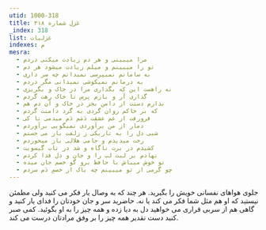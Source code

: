 ```yaml
---
utid: 1000-318
title: غزل شماره ۳۱۸
_index: 318
list: غزلیات
indexes: م
mesra:
  - مرا میبینی و هر دم زیادت میکنی دردم
  - تو را میبینم و میلم زیادت میشود هر دم
  - به سامانم نمیپرسی نمیدانم چه سر داری
  - به درمانم نمیکوشی نمیدانی مگر دردم
  - نه راهست این که بگذاری مرا در خاک و بگریزی
  - گذاری آر و بازم پرس تا خاک رهت گردم
  - ندارم دستت از دامن بجز در خاک و آن دم هم
  - که بر خاکم روان گردی به گرد دامنت گردم
  - فرورفت از غم عشقت دَمَم دَم میدمی تا کی
  - دمار از من برآوردی نمیگویی برآوردم
  - شبی دل را به تاریکی ز زلفت باز می جستم
  - رخت میدیدم و جامی هلالی باز میخوردم
  - کشیدم در برت ناگاه و شد در تاب گیسویت
  - نهادم بر لبت لب را و جان و دل فدا کردم
  - تو خوش میباش با حافظ برو گو خصم جان میده
  - چو گرمی از تو میبینم چه باک از خصمِ دَم سردم
---
```

جلوی هواهای نفسانی خویش را بگیرید. هر چند که به وصال یار فکر می کنید ولی مطمئن نیستید که او هم مثل شما فکر می کند یا نه. حاضرید سر و جان خودتان را فدای یار کنید و گاهی هم از سربی قراری می خواهید دل به دیا زده و همه چیز را به او بگوئید. کمی صبر کنید دست تقدیر همه چیز را بر وفق مرادتان درست می کند.
